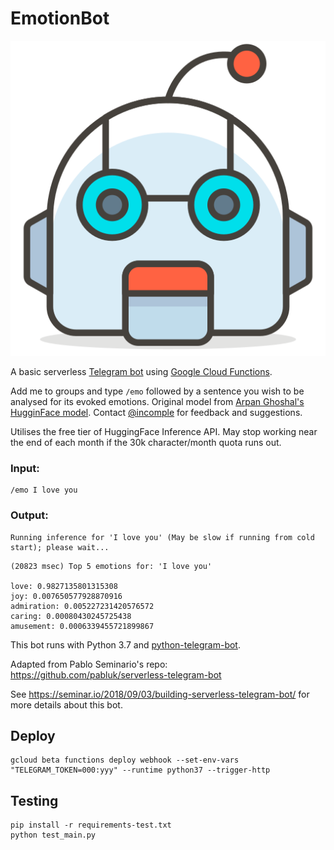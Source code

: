 # EmotionBot

![Robot Face](./512px-092-robot-face-1.svg.png)

A basic serverless [Telegram bot](https://core.telegram.org/bots) using [Google Cloud Functions](https://cloud.google.com/functions/).

Add me to groups and type `/emo` followed by a sentence you wish to be analysed for its evoked emotions. Original model from [Arpan Ghoshal's HugginFace model](https://huggingface.co/arpanghoshal/EmoRoBERTa). Contact [@incomple](https://t.me/Incomple) for feedback and suggestions.

Utilises the free tier of HuggingFace Inference API. May stop working near the end of each month if the 30k character/month quota runs out.

### Input:


```
/emo I love you

```

### Output:

```
Running inference for 'I love you' (May be slow if running from cold start); please wait...
```

```
(20823 msec) Top 5 emotions for: 'I love you' 

love: 0.9827135801315308 
joy: 0.007650577928870916 
admiration: 0.005227231420576572 
caring: 0.00080430245725438 
amusement: 0.0006339455721899867
```

This bot runs with Python 3.7 and [python-telegram-bot](https://python-telegram-bot.org/).

Adapted from Pablo Seminario's repo: <https://github.com/pabluk/serverless-telegram-bot>

See <https://seminar.io/2018/09/03/building-serverless-telegram-bot/> for more details about this bot.

## Deploy

```
gcloud beta functions deploy webhook --set-env-vars "TELEGRAM_TOKEN=000:yyy" --runtime python37 --trigger-http
```

## Testing

```
pip install -r requirements-test.txt
python test_main.py
```
